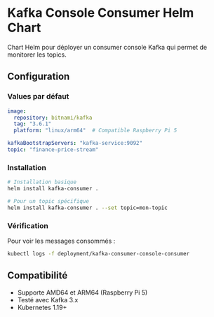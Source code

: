 # Kafka Console Consumer Helm Chart

Chart Helm pour déployer un consumer console Kafka qui permet de monitorer les topics.

## Configuration

### Values par défaut
```yaml
image:
  repository: bitnami/kafka
  tag: "3.6.1"
  platform: "linux/arm64"  # Compatible Raspberry Pi 5

kafkaBootstrapServers: "kafka-service:9092"
topic: "finance-price-stream"
```

### Installation
```bash
# Installation basique
helm install kafka-consumer .

# Pour un topic spécifique
helm install kafka-consumer . --set topic=mon-topic
```

### Vérification
Pour voir les messages consommés :
```bash
kubectl logs -f deployment/kafka-consumer-console-consumer
```

## Compatibilité
- Supporte AMD64 et ARM64 (Raspberry Pi 5)
- Testé avec Kafka 3.x
- Kubernetes 1.19+
